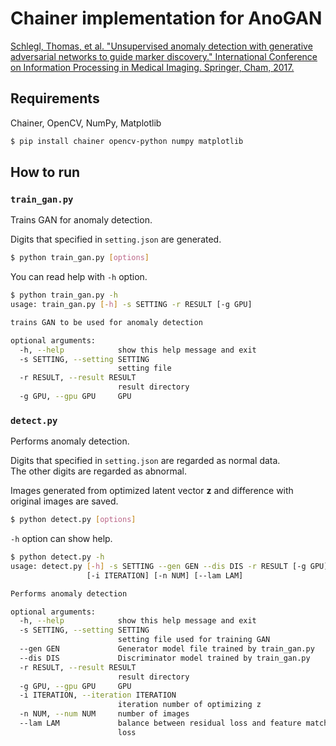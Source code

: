 # Chainer implementation for AnoGAN
[Schlegl, Thomas, et al. "Unsupervised anomaly detection with generative adversarial networks to guide marker discovery." International Conference on Information Processing in Medical Imaging. Springer, Cham, 2017.](https://arxiv.org/abs/1703.05921)

## Requirements
Chainer, OpenCV, NumPy, Matplotlib

```bash
$ pip install chainer opencv-python numpy matplotlib
```

## How to run
### `train_gan.py`
Trains GAN for anomaly detection.

Digits that specified in `setting.json` are generated.

```bash
$ python train_gan.py [options]
```

You can read help with `-h` option.

```bash
$ python train_gan.py -h
usage: train_gan.py [-h] -s SETTING -r RESULT [-g GPU]

trains GAN to be used for anomaly detection

optional arguments:
  -h, --help            show this help message and exit
  -s SETTING, --setting SETTING
                        setting file
  -r RESULT, --result RESULT
                        result directory
  -g GPU, --gpu GPU     GPU
```

### `detect.py`
Performs anomaly detection.

Digits that specified in `setting.json` are regarded as normal data.  
The other digits are regarded as abnormal.

Images generated from optimized latent vector **z** and difference with original images are saved.

```bash
$ python detect.py [options]
```

`-h` option can show help.

```bash
$ python detect.py -h
usage: detect.py [-h] -s SETTING --gen GEN --dis DIS -r RESULT [-g GPU]
                 [-i ITERATION] [-n NUM] [--lam LAM]

Performs anomaly detection

optional arguments:
  -h, --help            show this help message and exit
  -s SETTING, --setting SETTING
                        setting file used for training GAN
  --gen GEN             Generator model file trained by train_gan.py
  --dis DIS             Discriminator model trained by train_gan.py
  -r RESULT, --result RESULT
                        result directory
  -g GPU, --gpu GPU     GPU
  -i ITERATION, --iteration ITERATION
                        iteration number of optimizing z
  -n NUM, --num NUM     number of images
  --lam LAM             balance between residual loss and feature matching
                        loss
```
